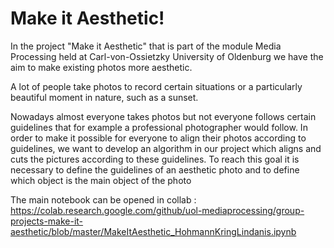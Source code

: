 # Make it Aesthetic!

In the project "Make it Aesthetic" that is part of the module Media Processing held at Carl-von-Ossietzky University of Oldenburg we have the aim to make existing photos more aesthetic.

A lot of people take photos to record certain situations or a particularly beautiful moment in nature, such as a sunset.

Nowadays almost everyone takes photos but not everyone follows certain guidelines that for example a professional photographer would follow. In order to make it possible for everyone to align their photos according to guidelines, we want to develop an algorithm in our project which aligns and cuts the pictures according to these guidelines. To reach this goal it is necessary to define the guidelines of an aesthetic photo and to define which object is the main object of the photo

The main notebook can be opened in collab :
https://colab.research.google.com/github/uol-mediaprocessing/group-projects-make-it-aesthetic/blob/master/MakeItAesthetic_HohmannKringLindanis.ipynb
